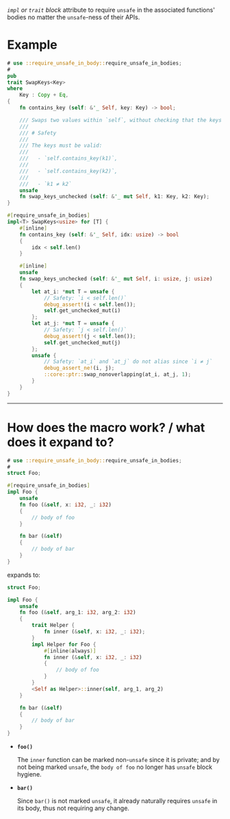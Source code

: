 _`impl` or `trait` block_ attribute to require `unsafe` in the associated functions' bodies no matter the `unsafe`-ness of their APIs.

# Example

```rust
# use ::require_unsafe_in_body::require_unsafe_in_bodies;
#
pub
trait SwapKeys<Key>
where
    Key : Copy + Eq,
{
    fn contains_key (self: &'_ Self, key: Key) -> bool;

    /// Swaps two values within `self`, without checking that the keys are valid.
    ///
    /// # Safety
    ///
    /// The keys must be valid:
    ///
    ///   - `self.contains_key(k1)`,
    ///
    ///   - `self.contains_key(k2)`,
    ///
    ///   - `k1 ≠ k2`
    unsafe
    fn swap_keys_unchecked (self: &'_ mut Self, k1: Key, k2: Key);
}

#[require_unsafe_in_bodies]
impl<T> SwapKeys<usize> for [T] {
    #[inline]
    fn contains_key (self: &'_ Self, idx: usize) -> bool
    {
        idx < self.len()
    }

    #[inline]
    unsafe
    fn swap_keys_unchecked (self: &'_ mut Self, i: usize, j: usize)
    {
        let at_i: *mut T = unsafe {
            // Safety: `i < self.len()`
            debug_assert!(i < self.len());
            self.get_unchecked_mut(i)
        };
        let at_j: *mut T = unsafe {
            // Safety: `j < self.len()`
            debug_assert!(j < self.len());
            self.get_unchecked_mut(j)
        };
        unsafe {
            // Safety: `at_i` and `at_j` do not alias since `i ≠ j`
            debug_assert_ne!(i, j);
            ::core::ptr::swap_nonoverlapping(at_i, at_j, 1);
        }
    }
}
```

___

# How does the macro work? / what does it expand to?

```rust
# use ::require_unsafe_in_body::require_unsafe_in_bodies;
#
struct Foo;

#[require_unsafe_in_bodies]
impl Foo {
    unsafe
    fn foo (&self, x: i32, _: i32)
    {
        // body of foo
    }

    fn bar (&self)
    {
        // body of bar
    }
}
```

expands to:

```rust
struct Foo;

impl Foo {
    unsafe
    fn foo (&self, arg_1: i32, arg_2: i32)
    {
        trait Helper {
            fn inner (&self, x: i32, _: i32);
        }
        impl Helper for Foo {
            #[inline(always)]
            fn inner (&self, x: i32, _: i32)
            {
                // body of foo
            }
        }
        <Self as Helper>::inner(self, arg_1, arg_2)
    }

    fn bar (&self)
    {
        // body of bar
    }
}
```

  - **`foo()`**

    The `inner` function can be marked non-`unsafe` since it is private; and by not being marked `unsafe`, the `body of foo` no longer has `unsafe` block hygiene.

  - **`bar()`**

    Since `bar()` is not marked `unsafe`, it already naturally requires `unsafe` in its body, thus not requiring any change.
